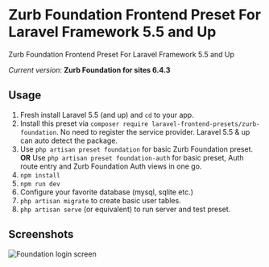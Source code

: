 # Zurb Foundation Frontend Preset For Laravel Framework 5.5 and Up

Zurb Foundation Frontend Preset For Laravel Framework 5.5 and Up

*Current version*: **Zurb Foundation for sites 6.4.3**

## Usage
1. Fresh install Laravel 5.5 (and up) and `cd` to your app.
2. Install this preset via `composer require laravel-frontend-presets/zurb-foundation`. No need to register the service provider. Laravel 5.5 & up can auto detect the package.
3. Use `php artisan preset foundation` for basic Zurb Foundation preset. **OR** Use `php artisan preset foundation-auth` for basic preset, Auth route entry and Zurb Foundation Auth views in one go.
4. `npm install`
5. `npm run dev`
6. Configure your favorite database (mysql, sqlite etc.)
7. `php artisan migrate` to create basic user tables.
8. `php artisan serve` (or equivalent) to run server and test preset.

## Screenshots
![Foundation login screen](/screenshots/foundation_login_screen.jpg)
